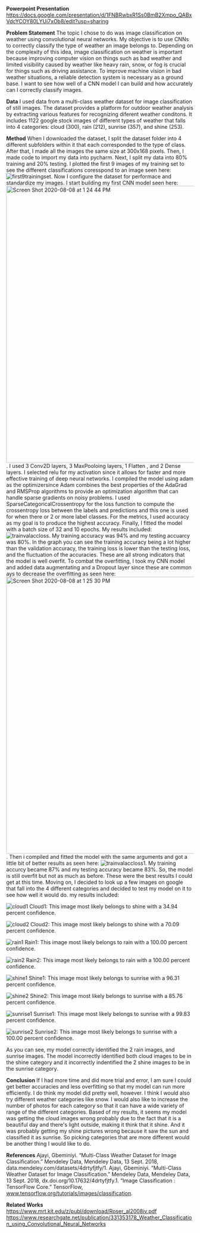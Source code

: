 **Powerpoint Presentation** https://docs.google.com/presentation/d/1FNBRwbxR1Ss0BmB2Xmpo_QABxVdcYCOY80LYUi7xOb8/edit?usp=sharing

**Problem Statement**
The topic I chose to do was image classification on weather using convolutional neural networks. My objective is to use CNNs to correctly classify the type of weather an image belongs to. Depending on the complexity of this idea, image classification on weather is important because improving computer vision on things such as bad weather and limited visibility caused by weather like heavy rain, snow, or fog is crucial for things such as driving assistance. To improve machine vision in bad weather situations, a reliable detection system is necessary as a ground base. I want to see how well of a CNN model I can build and how accurately can I correctly classify images. 

**Data**
I used data from a multi-class weather dataset for image classification of still images. The dataset provides a platform for outdoor weather analysis by extracting various features for recognizing diferent weather conditons. It includes 1122 google stock images of different types of weather that falls into 4 categories: cloud (300), rain (212), sunrise (357), and shine (253). 

**Method**
When I downloaded the dataset, I split the dataset folder into 4 different subfolders within it that each corresponded to the type of class. After that, I made all the images the same size at 300x168 pixels. Then, I made code to import my data into pycharm. Next, I split my data into 80% training and 20% testing. I plotted the first 9 images of my training set to see the different classifications coresspond to an image seen here: ![first9trainingset](https://user-images.githubusercontent.com/67920437/89699404-b051eb80-d8f4-11ea-8a3c-8f7201384a5e.png). Now I configure the dataset for performace and standardize my images. I start building my first CNN model seen here: 
<img width="742" alt="Screen Shot 2020-08-08 at 1 24 44 PM" src="https://user-images.githubusercontent.com/67920437/89716414-bab6c880-d97a-11ea-9429-58fd1ecf8981.png">.
I used 3 Conv2D layers, 3 MaxPooloing layers, 1 Flatten , and 2 Dense layers. I selected relu for my activation since it allows for faster and more effective training of deep neural networks. I compiled the model using adam as the optimizersince Adam combines the best properties of the AdaGrad and RMSProp algorithms to provide an optimization algorithm that can handle sparse gradients on noisy problems. I used SparseCategoricalCrossentropy for the loss function to compute the crossentropy loss between the labels and predictions and this one is used for when there or 2 or more label classes. For the metrics, I used accuracy as my goal is to produce the highest accuracy. Finally, I fitted the model with a batch size of 32 and 10 epochs. My results included:![trainvalaccloss](https://user-images.githubusercontent.com/67920437/89699406-b0ea8200-d8f4-11ea-92ad-fa48dfda8c40.png).
My training accuracy was 94% and my testing accuarcy was 80%. In the graph you can see the training accuracy being a lot higher than the validation accuracy, the training loss is lower than the testing loss, and the fluctuation of the accuracies. These are all strong indicators that the model is well overfit. To combat the overfitting, I took my CNN model and added data augmentating and a Dropout layer since these are common ays to decrease the overfitting as seen here: <img width="742" alt="Screen Shot 2020-08-08 at 1 25 30 PM" src="https://user-images.githubusercontent.com/67920437/89716411-b9859b80-d97a-11ea-898f-c52ce61cea46.png">.
Then i compiled and fitted the model with the same arguments and got a little bit of better results as seen here: ![trainvalaccloss1](https://user-images.githubusercontent.com/67920437/89699407-b0ea8200-d8f4-11ea-8b62-83040bb6ff50.png).
My training accurcy became 87% and my testing accuracy became 83%. So, the model is still overfit but not as much as before. These were the best results I could get at this time. Moving on, I decided to look up a few images on google that fall into the 4 different categories and decided to test my model on it to see how well it would do. my results included:

![cloud1](https://user-images.githubusercontent.com/67920437/89699066-9ca58580-d8f2-11ea-87cb-d6b181eb86c4.jpg)
Cloud1: This image most likely belongs to shine with a 34.94 percent confidence.

![cloud2](https://user-images.githubusercontent.com/67920437/89716757-bf30b080-d97d-11ea-8277-12c387405d75.jpg)
Cloud2: This image most likely belongs to shine with a 70.09 percent confidence.

![rain1](https://user-images.githubusercontent.com/67920437/89699068-9d3e1c00-d8f2-11ea-831f-7e074c327a4b.jpg)
Rain1: This image most likely belongs to rain with a 100.00 percent confidence.

![rain2](https://user-images.githubusercontent.com/67920437/89699069-9dd6b280-d8f2-11ea-95b8-29bde557b967.jpg)
Rain2: This image most likely belongs to rain with a 100.00 percent confidence.

![shine1](https://user-images.githubusercontent.com/67920437/89699070-9e6f4900-d8f2-11ea-87c9-976648f28576.jpg)
Shine1: This image most likely belongs to sunrise with a 96.31 percent confidence.

![shine2](https://user-images.githubusercontent.com/67920437/89699071-9f07df80-d8f2-11ea-8b75-df9ee7d2725e.jpg)
Shine2: This image most likely belongs to sunrise with a 85.76 percent confidence.

![sunrise1](https://user-images.githubusercontent.com/67920437/89699073-9f07df80-d8f2-11ea-9b89-613d0c547432.jpg)
Sunrise1: This image most likely belongs to sunrise with a 99.83 percent confidence.

![sunrise2](https://user-images.githubusercontent.com/67920437/89699074-9fa07600-d8f2-11ea-9305-ce65578ab6f5.jpg)
Sunrise2: This image most likely belongs to sunrise with a 100.00 percent confidence.


As you can see, my model correctly identified the 2 rain images, and sunrise images. The model incorrectly identified both cloud images to be in the shine category and it incorrectly indentified the 2 shine images to be in the sunrise category.

**Conclusion**
If I had more time and did more trial and error, I am sure I could get better accuracies and less overfitting so that my model can run more efficiently. I do think my model did pretty well, however. I think I would also try different weather categories like snow. I would also like to increase the number of photos for each category so that it can have a wide variety of range of the different categories. Based of my results, it seems my model was getting the cloud images wrong probably due to the fact that it is a beautiful day and there's light outside, making it think that it shine. And it was probably getting my shine pictures wrong because it saw the sun and classified it as sunrise. So picking categories that are more different would be another thing I would like to do. 


**References**
Ajayi, Gbeminiyi. “Multi-Class Weather Dataset for Image Classification.” Mendeley Data, Mendeley Data, 13 Sept. 2018, data.mendeley.com/datasets/4drtyfjtfy/1.
Ajayi, Gbeminiyi. “Multi-Class Weather Dataset for Image Classification.” Mendeley Data, Mendeley Data, 13 Sept. 2018, dx.doi.org/10.17632/4drtyfjtfy.1.
“Image Classification  :   TensorFlow Core.” TensorFlow, www.tensorflow.org/tutorials/images/classification.

**Related Works**
https://www.mrt.kit.edu/z/publ/download/Roser_al2008iv.pdf
https://www.researchgate.net/publication/331353178_Weather_Classification_using_Convolutional_Neural_Networks



